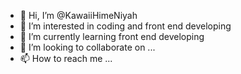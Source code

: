 - 👋 Hi, I’m @KawaiiHimeNiyah
- 👀 I’m interested in coding and front end developing
- 🌱 I’m currently learning front end developing 
- 💞️ I’m looking to collaborate on ...
- 📫 How to reach me ...

<!---
KawaiiHimeNiyah/KawaiiHimeNiyah is a ✨ special ✨ repository because its `README.md` (this file) appears on your GitHub profile.
You can click the Preview link to take a look at your changes.
--->
